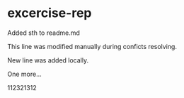 # excercise-rep

Added sth to readme.md

This line was modified manually during conficts resolving.

New line was added locally.

One more...

112321312
